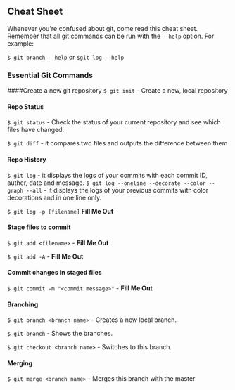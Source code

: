 ## Cheat Sheet

Whenever you're confused about git, come read this cheat sheet. Remember that all git commands can be run with the `--help` option. For example:

`$ git branch --help` or `$git log --help`

### Essential Git Commands

####Create a new git repository
`$ git init` - Create a new, local repository

#### Repo Status
`$ git status` - Check the status of your current repository and see which files have changed.

`$ git diff` - it compares two files and outputs the difference between them

#### Repo History
`$ git log` - it displays the logs of your commits with each commit ID, auther, date and message.
`$ git log --oneline --decorate --color --graph --all` - it displays the logs of your previous commits with color decorations and in one line only.

`$ git log -p [filename]` __Fill Me Out__

#### Stage files to commit
`$ git add <filename>` - __Fill Me Out__

`$ git add -A` - __Fill Me Out__

#### Commit changes in staged files
`$ git commit -m "<commit message>"` - __Fill Me Out__

#### Branching
`$ git branch <branch name>` - Creates a new local branch.

`$ git branch` - Shows the branches.

`$ git checkout <branch name>` - Switches to this branch.

#### Merging

`$ git merge <branch name>` - Merges this branch with the master